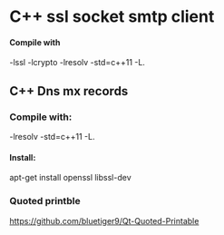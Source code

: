 # C++ ssl socket smtp client
#### Compile with
-lssl -lcrypto -lresolv -std=c++11 -L.

## C++ Dns mx records
### Compile with:
-lresolv -std=c++11 -L.

#### Install:
apt-get install openssl libssl-dev


### Quoted printble
https://github.com/bluetiger9/Qt-Quoted-Printable
